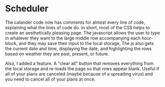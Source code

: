 # Scheduler

The calander code now has comments for almost every line of code, explaining what the lines of code do.
In short, most of the CSS helps to create an aesthetically pleasing page.
The javascript allows the user to type in whatever they want to the large middle row accompanying each hour-block,
and they may save their input to the local storage, The js also gets the current date and time, displaying the date, 
and highlighting the rows based on weather they are past, present, or future. 

Also, I added a feature. A "clear all" button that removes everything from the local storage and re-loads the page so that rows appear blank.
Useful if all of your plans are canceled (maybe because of a spreading virus) and you need to cancel all of your plans at once. 
